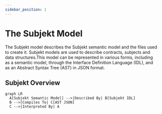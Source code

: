 ```yaml
---
sidebar_position: 1
---
```


# The Subjekt Model

The Subjekt model describes the Subjekt semantic model and the files used to create it. Subjekt models are used to describe contracts, subjects and data structures.This model can be represented in various forms, including as a semantic model, through the Interface Definition Language (IDL), and as an Abstract Syntax Tree (AST) in JSON format.

## Subjekt Overview

```mermaid title="Figure 1.1 Subjekt's Semantic Model"
graph LR
  A[Subjekt Semantic Model] -->|Described By| B[Subjekt IDL]
  B -->|Compiles To| C[AST JSON]
  C -->|Interpreted By| A
```
